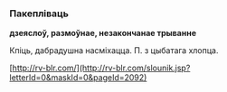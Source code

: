 ### Пакепліваць
**дзеяслоў, размоўнае, незакончанае трыванне**

Кпіць, дабрадушна насміхацца. П. з цыбатага хлопца.

<a rel="author">[http://rv-blr.com/](http://rv-blr.com/slounik.jsp?letterId=0&maskId=0&pageId=2092)</a>
